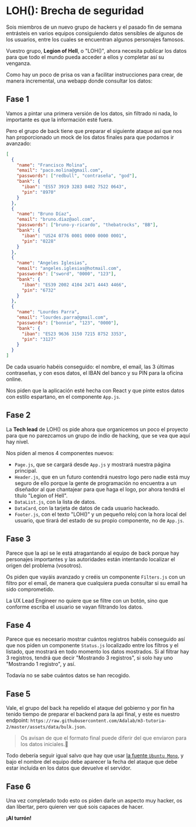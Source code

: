 # LOH(): Brecha de seguridad

Sois miembros de un nuevo grupo de hackers y el pasado fin de semana entrásteis en varios equipos consiguiendo datos sensibles de algunos de los usuarios, entre los cuales se encuentran algunos personajes famosos.

Vuestro grupo, **Legion of Hell**, o "LOH()", ahora necesita publicar los datos para que todo el mundo pueda acceder a ellos y completar así su venganza.

Como hay un poco de prisa os van a facilitar instrucciones para crear, de manera incremental, una webapp donde consultar los datos:

## Fase 1

Vamos a pintar una primera versión de los datos, sin filtrado ni nada, lo importante es que la información esté fuera.

Pero el grupo de back tiene que preparar el siguiente ataque así que nos han proporcionado un mock de los datos finales para que podamos ir avanzado:

```json
[
  {
    "name": "Francisco Molina",
    "email": "paco.molina@gmail.com",
    "passwords": ["redbull", "contraseña", "god"],
    "bank": {
      "iban": "ES57 3919 3283 8402 7522 0643",
      "pin": "8970"
    }
  },
  {
    "name": "Bruno Díaz",
    "email": "bruno.diaz@aol.com",
    "passwords": ["bruno-y-ricardo", "thebatrocks", "BB"],
    "bank": {
      "iban": "US24 0776 0001 0000 0000 0001",
      "pin": "0228"
    }
  },
  {
    "name": "Angeles Iglesias",
    "email": "angeles.iglesias@hotmail.com",
    "passwords": ["sword", "0000", "123"],
    "bank": {
      "iban": "ES39 2002 4104 2471 4443 4466",
      "pin": "6732"
    }
  },
  {
    "name": "Lourdes Parra",
    "email": "lourdes.parra@gmail.com",
    "passwords": ["bonnie", "123", "0000"],
    "bank": {
      "iban": "ES23 9636 3150 7215 8752 3353",
      "pin": "3127"
    }
  }
]
```

De cada usuario habéis conseguido: el nombre, el email, las 3 últimas contraseñas, y con esos datos, el IBAN del banco y su PIN para la oficina online.

Nos piden que la aplicación esté hecha con React y que pinte estos datos con estilo espartano, en el componente `App.js`.

## Fase 2

La **Tech lead** de LOH() os pide ahora que organicemos un poco el proyecto para que no parezcamos un grupo de indio de hacking, que se vea que aquí hay nivel.

Nos piden al menos 4 componentes nuevos:

- `Page.js`, que se cargará desde `App.js` y mostrará nuestra página principal.
- `Header.js`, que en un futuro contendrá nuestro logo pero nadie está muy seguro de ello porque la gente de programación no encuentra a un diseñador al que chantajear para que haga el logo, por ahora tendrá el título "Legion of Hell".
- `DataList.js`, con la lista de datos.
- `DataCard`, con la tarjeta de datos de cada usuario hackeado.
- `Footer.js`, con el texto "LOH()" y un pequeño reloj con la hora local del usuario, que tirará del estado de su propio componente, no de `App.js`.

## Fase 3

Parece que la api se le está atragantando al equipo de back porque hay personajes importantes y las autoridades están intentando localizar el origen del problema (vosotros).

Os piden que vayáis avanzado y creéis un componente `Filters.js` con un filtro por el email, de manera que cualquiera pueda consultar si su email ha sido comprometido.

La UX Lead Engineer no quiere que se filtre con un botón, sino que conforme escriba el usuario se vayan filtrando los datos.

## Fase 4

Parece que es necesario mostrar cuántos registros habéis conseguido así que nos piden un componente `Status.js` localizado entre los filtros y el listado, que mostrará en todo momento los datos mostrados. Si al filtrar hay 3 registros, tendrá que decir "Mostrando 3 registros", si solo hay uno "Mostrando 1 registro", y así.

Todavía no se sabe cuántos datos se han recogido.

## Fase 5

Vale, el grupo del back ha repelido el ataque del gobierno y por fin ha tenido tiempo de preparar el backend para la api final, y este es nuestro endpoint: `https://raw.githubusercontent.com/Adalab/m3-tutoria-2/master/assets/data/bulk.json`.

> Os avisan de que el formato final puede diferir del que enviaron para los datos iniciales.

Todo debería seguir igual salvo que hay que usar [la fuente `Ubuntu Mono`](https://fonts.google.com/specimen/Ubuntu+Mono), y bajo el nombre del equipo debe aparecer la fecha del ataque que debe estar incluída en los datos que devuelve el servidor.

## Fase 6

Una vez completado todo esto os piden darle un aspecto muy hacker, os dan libertar, pero quieren ver qué sois capaces de hacer.

**¡Al turrón!**